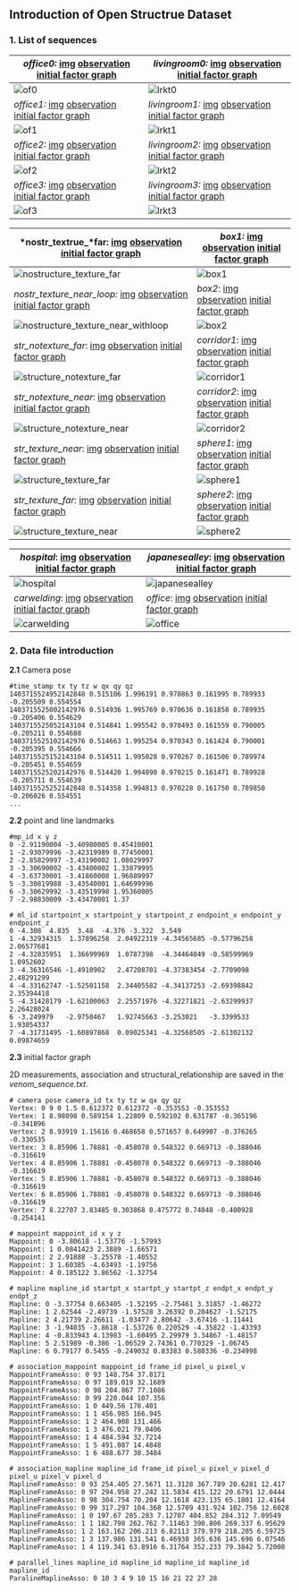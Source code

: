 ## Introduction of Open Structrue Dataset

### 1. List of sequences

| *office0:* [img]()  [observation]()  [initial factor graph]() | *livingroom0:*  [img]()  [observation]()  [initial factor graph]() |
| ------------------------------------------------------------ | ------------------------------------------------------------ |
| ![of0](../images/dataset_img/of0.png)                        | ![lrkt0](../images/dataset_img/lrkt0.png)                    |
| *office1:*  [img]()  [observation]()  [initial factor graph]() | *livingroom1:*  [img]()  [observation]()  [initial factor graph]() |
| ![of1](../images/dataset_img/of1.png)                        | ![lrkt1](../images/dataset_img/lrkt1.png)                    |
| *office2:*  [img]()  [observation]()  [initial factor graph]() | *livingroom2:*  [img]()  [observation]()  [initial factor graph]() |
| ![of2](../images/dataset_img/of2.png)                        | ![lrkt2](../images/dataset_img/lrkt2.png)                    |
| *office3:*  [img]()  [observation]()  [initial factor graph]() | *livingroom3:*  [img]()  [observation]()  [initial factor graph]() |
| ![of3](../images/dataset_img/of3.png)                        | ![lrkt3](../images/dataset_img/lrkt3.png)                    |



| *nostr_textrue_*far:  [img]()  [observation]()  [initial factor graph]() | *box1:*  [img]()  [observation]()  [initial factor graph]()  |
| ------------------------------------------------------------ | ------------------------------------------------------------ |
| ![nostructure_texture_far](../images/dataset_img/nostructure_texture_far.png) | ![box1](../images/dataset_img/box1.png)                      |
| *nostr_texture_near_loop:*  [img]()  [observation]()  [initial factor graph]() | *box2*:  [img]()  [observation]()  [initial factor graph]()  |
| ![nostructure_texture_near_withloop](../images/dataset_img/nostructure_texture_near_withloop.png) | ![box2](../images/dataset_img/box2.png)                      |
| *str_notexture_far*:  [img]()  [observation]()  [initial factor graph]() | *corridor1*:  [img]()  [observation]()  [initial factor graph]() |
| ![structure_notexture_far](../images/dataset_img/structure_notexture_far.png) | ![corridor1](../images/dataset_img/corridor1.png)            |
| *str_notexture_near*:  [img]()  [observation]()  [initial factor graph]() | *corridor2*:  [img]()  [observation]()  [initial factor graph]() |
| ![structure_notexture_near](../images/dataset_img/structure_notexture_near.png) | ![corridor2](../images/dataset_img/corridor2.png)            |
| *str_texture_near*:  [img]()  [observation]()  [initial factor graph]() | *sphere1*:  [img]()  [observation]()  [initial factor graph]() |
| ![structure_texture_far](../images/dataset_img/structure_texture_far.png) | ![sphere1](../images/dataset_img/sphere1.png)                |
| *str_texture_far*:  [img]()  [observation]()  [initial factor graph]() | *sphere2*:  [img]()  [observation]()  [initial factor graph]() |
| ![structure_texture_near](../images/dataset_img/structure_texture_near.png) | ![sphere2](../images/dataset_img/sphere2.png)                |



| *hospital*: [img]()  [observation]()  [initial factor graph]() | *japanesealley*: [img]()  [observation]()  [initial factor graph]() |
| ------------------------------------------------------------ | ------------------------------------------------------------ |
| ![hospital](../images/dataset_img/hospital.png)              | ![japanesealley](../images/dataset_img/japanesealley.png)    |
| *carwelding*: [img]()  [observation]()  [initial factor graph]() | *office*: [img]()  [observation]()  [initial factor graph]() |
| ![carwelding](../images/dataset_img/carwelding.png)          | ![office](../images/dataset_img/office.png)                  |





### 2. Data file introduction

**2.1** Camera pose

```
#time_stamp tx ty tz w qx qy qz
1403715524952142848 0.515106 1.996191 0.970863 0.161995 0.789933 -0.205509 0.554554
1403715525002142976 0.514936 1.995769 0.970636 0.161858 0.789935 -0.205406 0.554629
1403715525052143104 0.514841 1.995542 0.970493 0.161559 0.790005 -0.205211 0.554688
1403715525102142976 0.514663 1.995254 0.970343 0.161424 0.790001 -0.205395 0.554666
1403715525152143104 0.514511 1.995028 0.970267 0.161506 0.789974 -0.205451 0.554659
1403715525202142976 0.514420 1.994890 0.970215 0.161471 0.789928 -0.205711 0.554639
1403715525252142848 0.514358 1.994813 0.970228 0.161750 0.789850 -0.206026 0.554551
...
```

**2.2**  point and line landmarks

```
#mp_id x y z
0 -2.91190004 -3.40980005 0.45410001
1 -2.93079996 -3.42319989 0.77450001
2 -2.85829997 -3.43190002 1.08029997
3 -3.30690002 -3.43400002 1.33879995
4 -3.63730001 -3.41860008 1.96889997
5 -3.30819988 -3.43540001 1.64699996
6 -3.30629992 -3.43519998 1.95360005
7 -2.98830009 -3.43470001 1.37
```

```
# ml_id startpoint_x startpoint_y startpoint_z endpoint_x endpoint_y endpoint_z  
0 -4.308  4.835  3.48  -4.376 -3.322  3.549
1 -4.32934315  1.37896258  2.04922319 -4.34565685 -0.57796258  2.06577681
2 -4.32835951  1.36699969  1.0787398  -4.34464049 -0.58599969  1.0952602 
3 -4.36316546 -1.4910902   2.47208701 -4.37383454 -2.7709098   2.48291299
4 -4.33162747 -1.52501158  2.34405582 -4.34137253 -2.69398842  2.35394418
5 -4.31428179 -1.62100063  2.25571976 -4.32271821 -2.63299937  2.26428024
6 -3.249979   -2.9750467   1.92745663 -3.253021   -3.3399533   1.93054337
7 -4.31731495 -1.60897868  0.09025341 -4.32568505 -2.61302132  0.09874659
```

**2.3** initial factor graph 

2D measurements, association and structural_relationship are saved in the *venom_sequence.txt*. 

```
# camera pose camera_id tx ty tz w qx qy qz
Vertex: 0 9 0 1.5 0.612372 0.612372 -0.353553 -0.353553
Vertex: 1 8.98098 0.589154 1.22809 0.592102 0.631787 -0.365196 -0.341896
Vertex: 2 8.93919 1.15616 0.468658 0.571657 0.649907 -0.376265 -0.330535
Vertex: 3 8.85906 1.78881 -0.458078 0.548322 0.669713 -0.388046 -0.316619
Vertex: 4 8.85906 1.78881 -0.458078 0.548322 0.669713 -0.388046 -0.316619
Vertex: 5 8.85906 1.78881 -0.458078 0.548322 0.669713 -0.388046 -0.316619
Vertex: 6 8.85906 1.78881 -0.458078 0.548322 0.669713 -0.388046 -0.316619
Vertex: 7 8.22707 3.83485 0.303868 0.475772 0.74048 -0.400928 -0.254141
```

```
# mappoint mappoint_id x y z
Mappoint: 0 -3.80618 -1.53776 -1.57993
Mappoint: 1 0.0841423 2.3889 -1.66571
Mappoint: 2 2.91888 -3.25578 -1.40552
Mappoint: 3 1.60385 -4.63493 -1.19756
Mappoint: 4 0.185122 3.86562 -1.32754
```

```
# mapline mapline_id startpt_x startpt_y startpt_z endpt_x endpt_y endpt_z
Mapline: 0 -3.37754 0.663405 -1.52195 -2.75461 3.31857 -1.46272
Mapline: 1 2.62544 -2.49739 -1.57528 3.26392 0.204627 -1.52175
Mapline: 2 4.21739 2.26611 -1.03477 2.80642 -3.67416 -1.11441
Mapline: 3 -1.94035 -3.8618 -1.53726 0.220529 -4.35822 -1.43393
Mapline: 4 -0.833943 4.13983 -1.60495 2.29979 3.34867 -1.48157
Mapline: 5 2.51989 -0.386 -1.06529 2.74361 0.770329 -1.06745
Mapline: 6 0.79177 0.5455 -0.249032 0.83383 0.580336 -0.234998
```

```
# association_mappoint mappoint_id frame_id pixel_u pixel_v  
MappointFrameAsso: 0 93 148.754 37.8171 
MappointFrameAsso: 0 97 189.019 32.1689 
MappointFrameAsso: 0 98 204.867 77.1086 
MappointFrameAsso: 0 99 220.044 107.356 
MappointFrameAsso: 1 0 449.56 178.401 
MappointFrameAsso: 1 1 456.985 166.945 
MappointFrameAsso: 1 2 464.908 131.466 
MappointFrameAsso: 1 3 476.021 79.0406 
MappointFrameAsso: 1 4 484.594 32.7214 
MappointFrameAsso: 1 5 491.087 14.4848 
MappointFrameAsso: 1 6 488.677 38.3484 
```

```
# association_mapline mapline_id frame_id pixel_u pixel_v pixel_d pixel_u pixel_v pixel_d 
MaplineFrameAsso: 0 93 254.405 27.5671 11.3128 367.789 20.6281 12.417 
MaplineFrameAsso: 0 97 294.958 27.242 11.5834 415.122 20.6791 12.0444 
MaplineFrameAsso: 0 98 304.754 70.204 12.1618 423.135 65.1801 12.4164 
MaplineFrameAsso: 0 99 317.297 104.368 12.5709 431.924 102.756 12.6028 
MaplineFrameAsso: 1 0 197.67 285.283 7.12707 404.852 284.312 7.09549 
MaplineFrameAsso: 1 1 182.798 262.762 7.11463 390.806 269.337 6.95629 
MaplineFrameAsso: 1 2 163.162 206.213 6.82113 379.979 218.205 6.59725 
MaplineFrameAsso: 1 3 137.986 131.541 6.46938 365.636 145.696 6.07546 
MaplineFrameAsso: 1 4 119.341 63.8916 6.31764 352.233 79.3842 5.72008 
```

```
# parallel_lines mapline_id mapline_id mapline_id mapline_id mapline_id
ParalineMaplineAsso: 0 10 3 4 9 10 15 16 21 22 27 28 
```

